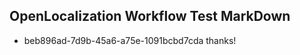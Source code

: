 ## OpenLocalization Workflow Test MarkDown
* beb896ad-7d9b-45a6-a75e-1091bcbd7cda thanks!

<!--HONumber=Aug16_HO1-->



